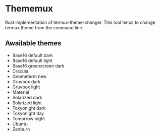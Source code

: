 # Thememux

Rust implementation of termux-theme-changer. This tool helps to change termux theme from the command line.

## Awailable themes

- Base16 default dark
- Base16 default light
- Base16 greenscreen dark
- Dracula
- Gnometerm new
- Gruvbox dark
- Gruvbox light
- Material
- Solarized dark
- Solarized light
- Tokyonight dark
- Tokyonight day
- Tomorrow night
- Ubuntu
- Zenburn
